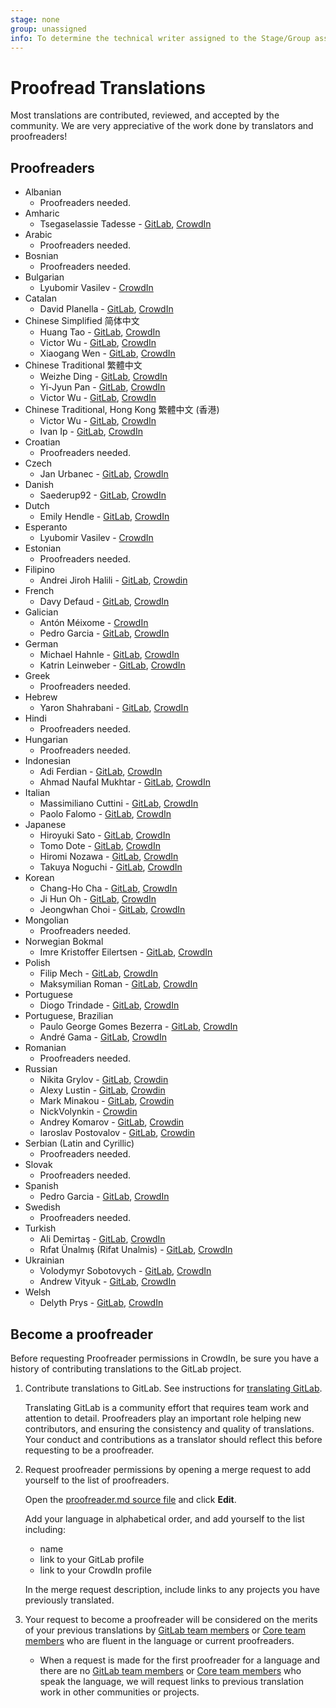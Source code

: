 ```yaml
---
stage: none
group: unassigned
info: To determine the technical writer assigned to the Stage/Group associated with this page, see https://about.gitlab.com/handbook/engineering/ux/technical-writing/#designated-technical-writers
---
```


# Proofread Translations

Most translations are contributed, reviewed, and accepted by the community. We
are very appreciative of the work done by translators and proofreaders!

## Proofreaders

<!-- vale gitlab.Spelling = NO -->
- Albanian
  - Proofreaders needed.
- Amharic
  - Tsegaselassie Tadesse - [GitLab](https://gitlab.com/tsega), [CrowdIn](https://crowdin.com/profile/tsegaselassi/activity)
- Arabic
  - Proofreaders needed.
- Bosnian
  - Proofreaders needed.
- Bulgarian
  - Lyubomir Vasilev - [CrowdIn](https://crowdin.com/profile/lyubomirv)
- Catalan
  - David Planella - [GitLab](https://gitlab.com/dplanella), [CrowdIn](https://crowdin.com/profile/dplanella)
- Chinese Simplified 简体中文
  - Huang Tao - [GitLab](https://gitlab.com/htve), [CrowdIn](https://crowdin.com/profile/htve)
  - Victor Wu - [GitLab](https://gitlab.com/victorwuky), [CrowdIn](https://crowdin.com/profile/victorwu)
  - Xiaogang Wen - [GitLab](https://gitlab.com/xiaogang_gitlab), [CrowdIn](https://crowdin.com/profile/xiaogang_gitlab)
- Chinese Traditional 繁體中文
  - Weizhe Ding - [GitLab](https://gitlab.com/d.weizhe), [CrowdIn](https://crowdin.com/profile/d.weizhe)
  - Yi-Jyun Pan - [GitLab](https://gitlab.com/pan93412), [CrowdIn](https://crowdin.com/profile/pan93412)
  - Victor Wu - [GitLab](https://gitlab.com/victorwuky), [CrowdIn](https://crowdin.com/profile/victorwu)
- Chinese Traditional, Hong Kong 繁體中文 (香港)
  - Victor Wu - [GitLab](https://gitlab.com/victorwuky), [CrowdIn](https://crowdin.com/profile/victorwu)
  - Ivan Ip - [GitLab](https://gitlab.com/lifehome), [CrowdIn](https://crowdin.com/profile/lifehome)
- Croatian
  - Proofreaders needed.
- Czech
  - Jan Urbanec - [GitLab](https://gitlab.com/TatranskyMedved), [CrowdIn](https://crowdin.com/profile/Tatranskymedved)
- Danish
  - Saederup92 - [GitLab](https://gitlab.com/Saederup92), [CrowdIn](https://crowdin.com/profile/Saederup92)
- Dutch
  - Emily Hendle - [GitLab](https://gitlab.com/pundachan), [CrowdIn](https://crowdin.com/profile/pandachan)
- Esperanto
  - Lyubomir Vasilev - [CrowdIn](https://crowdin.com/profile/lyubomirv)
- Estonian
  - Proofreaders needed.
- Filipino
  - Andrei Jiroh Halili - [GitLab](https://gitlab.com/AJHalili2006DevPH), [Crowdin](https://crowdin.com/profile/AndreiJirohHaliliDev2006)
- French
  - Davy Defaud - [GitLab](https://gitlab.com/DevDef), [CrowdIn](https://crowdin.com/profile/DevDef)
- Galician
  - Antón Méixome - [CrowdIn](https://crowdin.com/profile/meixome)
  - Pedro Garcia - [GitLab](https://gitlab.com/pedgarrod), [CrowdIn](https://crowdin.com/profile/breaking_pitt)
- German
  - Michael Hahnle - [GitLab](https://gitlab.com/mhah), [CrowdIn](https://crowdin.com/profile/mhah)
  - Katrin Leinweber - [GitLab](https://gitlab.com/katrinleinweber/), [CrowdIn](https://crowdin.com/profile/katrinleinweber)
- Greek
  - Proofreaders needed.
- Hebrew
  - Yaron Shahrabani - [GitLab](https://gitlab.com/yarons), [CrowdIn](https://crowdin.com/profile/YaronSh)
- Hindi
  - Proofreaders needed.
- Hungarian
  - Proofreaders needed.
- Indonesian
  - Adi Ferdian - [GitLab](https://gitlab.com/adiferd), [CrowdIn](https://crowdin.com/profile/adiferd)
  - Ahmad Naufal Mukhtar - [GitLab](https://gitlab.com/anaufalm), [CrowdIn](https://crowdin.com/profile/anaufalm)
- Italian
  - Massimiliano Cuttini - [GitLab](https://gitlab.com/maxcuttins), [CrowdIn](https://crowdin.com/profile/maxcuttins)
  - Paolo Falomo - [GitLab](https://gitlab.com/paolofalomo), [CrowdIn](https://crowdin.com/profile/paolo.falomo)
- Japanese
  - Hiroyuki Sato - [GitLab](https://gitlab.com/hiroponz), [CrowdIn](https://crowdin.com/profile/hiroponz)
  - Tomo Dote - [GitLab](https://gitlab.com/fu7mu4), [CrowdIn](https://crowdin.com/profile/fu7mu4)
  - Hiromi Nozawa - [GitLab](https://gitlab.com/hir0mi), [CrowdIn](https://crowdin.com/profile/hir0mi)
  - Takuya Noguchi - [GitLab](https://gitlab.com/tnir), [CrowdIn](https://crowdin.com/profile/tnir)
- Korean
  - Chang-Ho Cha - [GitLab](https://gitlab.com/changho-cha), [CrowdIn](https://crowdin.com/profile/zzazang)
  - Ji Hun Oh - [GitLab](https://gitlab.com/Baw-Appie), [CrowdIn](https://crowdin.com/profile/BawAppie)
  - Jeongwhan Choi - [GitLab](https://gitlab.com/jeongwhanchoi), [CrowdIn](https://crowdin.com/profile/jeongwhanchoi)
- Mongolian
  - Proofreaders needed.
- Norwegian Bokmal
  - Imre Kristoffer Eilertsen - [GitLab](https://gitlab.com/DandelionSprout), [CrowdIn](https://crowdin.com/profile/DandelionSprout)
- Polish
  - Filip Mech - [GitLab](https://gitlab.com/mehenz), [CrowdIn](https://crowdin.com/profile/mehenz)
  - Maksymilian Roman - [GitLab](https://gitlab.com/villaincandle), [CrowdIn](https://crowdin.com/profile/villaincandle)
- Portuguese
  - Diogo Trindade - [GitLab](https://gitlab.com/luisdiogo2071317), [CrowdIn](https://crowdin.com/profile/ldiogotrindade)
- Portuguese, Brazilian
  - Paulo George Gomes Bezerra - [GitLab](https://gitlab.com/paulobezerra), [CrowdIn](https://crowdin.com/profile/paulogomes.rep)
  - André Gama - [GitLab](https://gitlab.com/andregamma), [CrowdIn](https://crowdin.com/profile/ToeOficial)
- Romanian
  - Proofreaders needed.
- Russian
  - Nikita Grylov - [GitLab](https://gitlab.com/nixel2007), [Crowdin](https://crowdin.com/profile/nixel2007)
  - Alexy Lustin - [GitLab](https://gitlab.com/allustin), [Crowdin](https://crowdin.com/profile/lustin)
  - Mark Minakou - [GitLab](https://gitlab.com/sandzhaj), [Crowdin](https://crowdin.com/profile/sandzhaj)
  - NickVolynkin - [Crowdin](https://crowdin.com/profile/NickVolynkin)
  - Andrey Komarov - [GitLab](https://gitlab.com/elkamarado), [Crowdin](https://crowdin.com/profile/kamarado)
  - Iaroslav Postovalov - [GitLab](https://gitlab.com/CMDR_Tvis), [Crowdin](https://crowdin.com/profile/CMDR_Tvis)
- Serbian (Latin and Cyrillic)
  - Proofreaders needed.
- Slovak
  - Proofreaders needed.
- Spanish
  - Pedro Garcia - [GitLab](https://gitlab.com/pedgarrod), [CrowdIn](https://crowdin.com/profile/breaking_pitt)
- Swedish
  - Proofreaders needed.
- Turkish
  - Ali Demirtaş - [GitLab](https://gitlab.com/alidemirtas), [CrowdIn](https://crowdin.com/profile/alidemirtas)
  - Rıfat Ünalmış (Rifat Unalmis) - [GitLab](https://gitlab.com/runalmis), [CrowdIn](https://crowdin.com/profile/runalmis)
- Ukrainian
  - Volodymyr Sobotovych - [GitLab](https://gitlab.com/wheleph), [CrowdIn](https://crowdin.com/profile/wheleph)
  - Andrew Vityuk - [GitLab](https://gitlab.com/3_1_3_u), [CrowdIn](https://crowdin.com/profile/andruwa13)
- Welsh
  - Delyth Prys - [GitLab](https://gitlab.com/Delyth), [CrowdIn](https://crowdin.com/profile/DelythPrys)
<!-- vale gitlab.Spelling = YES -->

## Become a proofreader

Before requesting Proofreader permissions in CrowdIn, be sure you have a history
of contributing translations to the GitLab project.

1. Contribute translations to GitLab. See instructions for
   [translating GitLab](translation.md).

   Translating GitLab is a community effort that requires team work and
   attention to detail. Proofreaders play an important role helping new
   contributors, and ensuring the consistency and quality of translations.
   Your conduct and contributions as a translator should reflect this before
   requesting to be a proofreader.

1. Request proofreader permissions by opening a merge request to add yourself
   to the list of proofreaders.

   Open the [proofreader.md source file](https://gitlab.com/gitlab-org/gitlab/blob/master/doc/development/i18n/proofreader.md) and click **Edit**.

   Add your language in alphabetical order, and add yourself to the list
   including:
   - name
   - link to your GitLab profile
   - link to your CrowdIn profile

   In the merge request description, include links to any projects you have
   previously translated.

1. Your request to become a proofreader will be considered on the merits of
   your previous translations by [GitLab team members](https://about.gitlab.com/company/team/)
   or [Core team members](https://about.gitlab.com/community/core-team/) who are fluent in
   the language or current proofreaders.
   - When a request is made for the first proofreader for a language and there are no [GitLab team members](https://about.gitlab.com/company/team/)
   or [Core team members](https://about.gitlab.com/community/core-team/) who speak the language, we will request links to previous translation work in other communities or projects.
